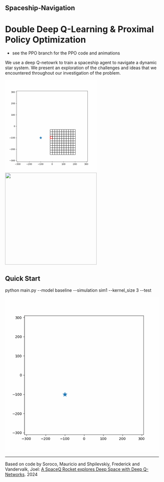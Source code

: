 ## Spaceship-Navigation

# Double Deep Q-Learning & Proximal Policy Optimization
* see the PPO branch for the PPO code and animations

We use a deep Q-netowrk to train a spaceship agent to navigate a dynamic star system. We present an exploration of the challenges and ideas that we encountered throughout our investigation of the problem.

<!-- <img src="https://user-images.githubusercontent.com/63081584/235216113-a238a10a-cf90-4307-ac82-93948e089d7f.gif" width="500" height="500"/> -->

<p float="left">
  <img src="animations/1_model=DoubleDQN_sim=mass_easy_eps=9000_pos_r_0_train_eps=9000_DoubleDQN copy.gif" width="300" height="300"/>
  <img src="https://user-images.githubusercontent.com/63081584/235218435-636983e3-5a1f-4d66-8bf6-a5f31f8aee8e.gif" width="300" height="300"/> 
</p>


## Quick Start

python main.py --model baseline --simulation sim1 --kernel_size 3 --test

![7_hmm](animations/curriculum_DQN/naive_curriculum_DQN.gif)


<!-- <img src="https://user-images.githubusercontent.com/63081584/235217950-e5574d0d-3622-49d9-a8cc-4a57516107ba.gif" width="500" height="500"/>  -->

---

Based on code by Soroco, Mauricio and Shpilevskiy, Frederick and Vandervalk, Joel: [A SpaceQ Rocket explores Deep Space with Deep Q-Networks](https://github.com/msoroco/c440-project). 2024
